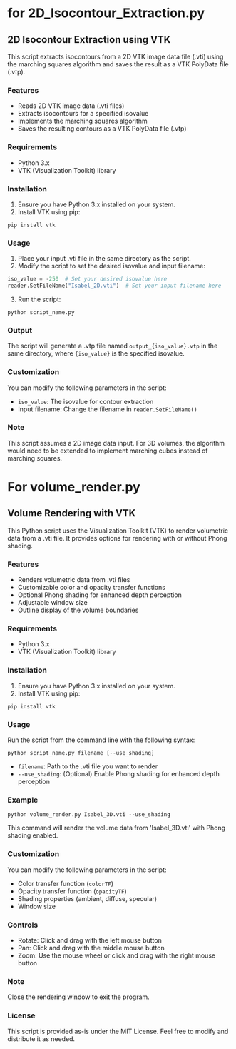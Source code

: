# for 2D_Isocontour_Extraction.py
## 2D Isocontour Extraction using VTK

This script extracts isocontours from a 2D VTK image data file (.vti) using the marching squares algorithm and saves the result as a VTK PolyData file (.vtp).

### Features

- Reads 2D VTK image data (.vti files)
- Extracts isocontours for a specified isovalue
- Implements the marching squares algorithm
- Saves the resulting contours as a VTK PolyData file (.vtp)


### Requirements

- Python 3.x
- VTK (Visualization Toolkit) library


### Installation

1. Ensure you have Python 3.x installed on your system.
2. Install VTK using pip:
```
pip install vtk
```


### Usage

1. Place your input .vti file in the same directory as the script.
2. Modify the script to set the desired isovalue and input filename:
```python
iso_value = -250  # Set your desired isovalue here
reader.SetFileName("Isabel_2D.vti")  # Set your input filename here
```

3. Run the script:
```
python script_name.py
```


### Output

The script will generate a .vtp file named `output_{iso_value}.vtp` in the same directory, where `{iso_value}` is the specified isovalue.

### Customization

You can modify the following parameters in the script:

- `iso_value`: The isovalue for contour extraction
- Input filename: Change the filename in `reader.SetFileName()`


### Note

This script assumes a 2D image data input. For 3D volumes, the algorithm would need to be extended to implement marching cubes instead of marching squares.

# For volume_render.py 
## Volume Rendering with VTK

This Python script uses the Visualization Toolkit (VTK) to render volumetric data from a .vti file. It provides options for rendering with or without Phong shading.

### Features

- Renders volumetric data from .vti files
- Customizable color and opacity transfer functions
- Optional Phong shading for enhanced depth perception
- Adjustable window size
- Outline display of the volume boundaries


### Requirements

- Python 3.x
- VTK (Visualization Toolkit) library


### Installation

1. Ensure you have Python 3.x installed on your system.
2. Install VTK using pip:
```
pip install vtk
```


### Usage

Run the script from the command line with the following syntax:

```
python script_name.py filename [--use_shading]
```

- `filename`: Path to the .vti file you want to render
- `--use_shading`: (Optional) Enable Phong shading for enhanced depth perception


### Example

```
python volume_render.py Isabel_3D.vti --use_shading
```

This command will render the volume data from 'Isabel_3D.vti' with Phong shading enabled.

### Customization

You can modify the following parameters in the script:

- Color transfer function (`colorTF`)
- Opacity transfer function (`opacityTF`)
- Shading properties (ambient, diffuse, specular)
- Window size


### Controls

- Rotate: Click and drag with the left mouse button
- Pan: Click and drag with the middle mouse button
- Zoom: Use the mouse wheel or click and drag with the right mouse button


### Note

Close the rendering window to exit the program.

### License

This script is provided as-is under the MIT License. Feel free to modify and distribute it as needed.